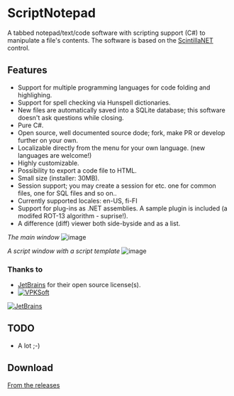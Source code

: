 # ScriptNotepad
A tabbed notepad/text/code software with scripting support (C#) to manipulate a file's contents. The software is based on the [ScintillaNET](https://github.com/jacobslusser/ScintillaNET) control.

## Features
* Support for multiple programming languages for code folding and highlighing.
* Support for spell checking via Hunspell dictionaries.
* New files are automatically saved into a SQLite database; this software doesn't ask questions while closing.
* Pure C#.
* Open source, well documented source dode; fork, make PR or develop further on your own. 
* Localizable directly from the menu for your own language. (new languages are welcome!)
* Highly customizable.
* Possibility to export a code file to HTML.
* Small size (installer: 30MB).
* Session support; you may create a session for etc. one for common files, one for SQL files and so on..
* Currently supported locales: en-US, fi-FI
* Support for plug-ins as .NET assemblies. A sample plugin is included (a modifed ROT-13 algorithm - suprise!).
* A difference (diff) viewer both side-byside and as a list.

_The main window_
![image](https://user-images.githubusercontent.com/40712699/59549758-fcacd000-8f6a-11e9-9cd7-d55514d91936.png)

_A script window with a script template_
![image](https://user-images.githubusercontent.com/40712699/59549877-ae98cc00-8f6c-11e9-93ec-bc7eb442a821.png)

### Thanks to
* [JetBrains](https://www.jetbrains.com/?from=ScriptNotepad) for their open source license(s).
* [![VPKSoft](https://circleci.com/gh/VPKSoft/ScriptNotepad.svg?style=shield)](https://app.circleci.com/pipelines/github/VPKSoft/ScriptNotepad) 


[![JetBrains](http://www.vpksoft.net/site/External/JetBrains/jetbrains.svg)](https://www.jetbrains.com/?from=ScriptNotepad)

## TODO
* A lot ;-)

## Download
[From the releases](https://github.com/VPKSoft/ScriptNotepad/releases)

